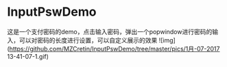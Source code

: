 # InputPswDemo
这是一个支付密码的demo，点击输入密码，弹出一个popwindow进行密码的输入，可以对密码的长度进行设置，可以自定义展示的效果
![img](https://github.com/MZCretin/InputPswDemo/tree/master/pics/1月-07-2017 13-41-07-1.gif)
